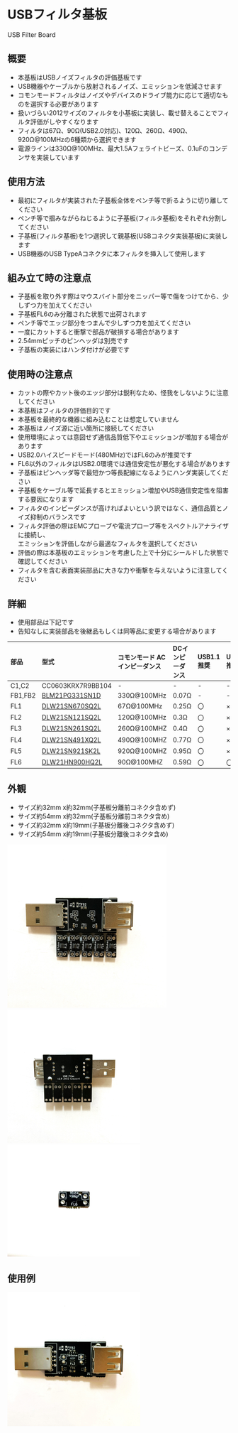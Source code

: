 # USBフィルタ基板
USB Filter Board

## 概要
 * 本基板はUSBノイズフィルタの評価基板です  
 * USB機器やケーブルから放射されるノイズ、エミッションを低減させます  
 * コモンモードフィルタはノイズやデバイスのドライブ能力に応じて適切なものを選択する必要があります  
 * 扱いづらい2012サイズのフィルタを小基板に実装し、載せ替えることでフィルタ評価がしやすくなります  
 * フィルタは67Ω、90Ω(USB2.0対応)、120Ω、260Ω、490Ω、920Ω@100MHzの6種類から選択できます  
 * 電源ラインは330Ω@100MHz、最大1.5Aフェライトビーズ、0.1uFのコンデンサを実装しています  

## 使用方法
 * 最初にフィルタが実装された子基板全体をペンチ等で折るように切り離してください  
 * ペンチ等で掴みながらねじるように子基板(フィルタ基板)をそれぞれ分割してください  
 * 子基板(フィルタ基板)を1つ選択して親基板(USBコネクタ実装基板)に実装します  
 * USB機器のUSB TypeAコネクタに本フィルタを挿入して使用します   

## 組み立て時の注意点
 * 子基板を取り外す際はマウスバイト部分をニッパー等で傷をつけてから、少しずつ力を加えてください
 * 子基板FL6のみ分離された状態で出荷されます  
 * ペンチ等でエッジ部分をつまんで少しずつ力を加えてください  
 * 一度にカットすると衝撃で部品が破損する場合があります  
 * 2.54mmピッチのピンヘッダは別売です  
 * 子基板の実装にはハンダ付けが必要です  

## 使用時の注意点
 * カットの際やカット後のエッジ部分は鋭利なため、怪我をしないように注意してください  
 * 本基板はフィルタの評価目的です  
 * 本基板を最終的な機器に組み込むことは想定していません  
 * 本基板はノイズ源に近い箇所に接続してください  
 * 使用環境によっては意図せず通信品質低下やエミッションが増加する場合があります  
 * USB2.0ハイスピードモード(480MHz)ではFL6のみが推奨です  
 * FL6以外のフィルタはUSB2.0環境では通信安定性が悪化する場合があります  
 * 子基板はピンヘッダ等で最短かつ等長配線になるようにハンダ実装してください  
 * 子基板をケーブル等で延長するとエミッション増加やUSB通信安定性を阻害する要因になります  
 * フィルタのインピーダンスが高ければよいという訳ではなく、通信品質とノイズ抑制のバランスです  
 * フィルタ評価の際はEMCプローブや電流プローブ等をスペクトルアナライザに接続し、  
   エミッションを評価しながら最適なフィルタを選択してください  
 * 評価の際は本基板のエミッションを考慮した上で十分にシールドした状態で確認してください  
 * フィルタを含む表面実装部品に大きな力や衝撃を与えないように注意してください  
 
    
## 詳細
 * 使用部品は下記です  
 * 告知なしに実装部品を後継品もしくは同等品に変更する場合があります  

| 部品 | 型式 | コモンモード  ACインピーダンス | DCインピーダンス | USB1.1推奨 | USB2.0推奨 | 
|:-----------|:------------|:------------|:------------|:------------|:------------|
| C1,C2 | CC0603KRX7R9BB104 | - | - |- |- |
| FB1,FB2 | [BLM21PG331SN1D][0] | 330Ω@100MHz | 0.07Ω | - |- |
| FL1 | [DLW21SN670SQ2L][1] | 67Ω@100MHz | 0.25Ω | 〇 |× |
| FL2 |	[DLW21SN121SQ2L][2] | 120Ω@100MHz | 0.3Ω | 〇 |× |
| FL3 |	[DLW21SN261SQ2L][3] | 260Ω@100MHZ | 0.4Ω | 〇 |× |
| FL4 |	[DLW21SN491XQ2L][4] | 490Ω@100MHZ | 0.77Ω | 〇 |× |	
| FL5 |	[DLW21SN921SK2L][5] | 920Ω@100MHZ | 0.95Ω | 〇 |× |	
| FL6 |	[DLW21HN900HQ2L][6] | 90Ω@100MHZ | 0.59Ω | 〇 | 〇 |

## 外観
  * サイズ約32mm x約32mm(子基板分離前コネクタ含めず) 
  * サイズ約54mm x約32mm(子基板分離前コネクタ含め) 
  * サイズ約32mm x約19mm(子基板分離後コネクタ含めず) 
  * サイズ約54mm x約19mm(子基板分離後コネクタ含め)
    
<img src="/img/img1.JPG" width="360">
<img src="/img/img2.JPG" width="300">
<img src="/img/img4.JPG" width="300">

## 使用例
<img src="/img/img3.JPG" width="300">


[0]: https://www.murata.com/ja-jp/products/productdetail?partno=BLM21PG331SN1D
[1]: https://www.murata.com/ja-jp/products/productdetail?partno=DLW21SN670SQ2%23
[2]: https://www.murata.com/ja-jp/products/productdetail?partno=DLW21SN121SQ2%23
[3]: https://www.murata.com/ja-jp/products/productdetail?partno=DLW21SN261SQ2%23
[4]: https://www.murata.com/ja-jp/products/productdetail?partno=DLW21SN491XQ2%23
[5]: https://www.murata.com/ja-jp/products/productdetail?partno=DLW21SN921SK2%23
[6]: https://www.murata.com/ja-jp/products/productdetail?partno=DLW21HN900HQ2%23
